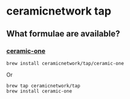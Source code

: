 # ceramicnetwork tap

## What formulae are available?

### [ceramic-one](https://github.com/ceramicnetwork/rust-ceramic/)

```
brew install ceramicnetwork/tap/ceramic-one
```

Or 
```
brew tap ceramicnetwork/tap
brew install ceramic-one
```

